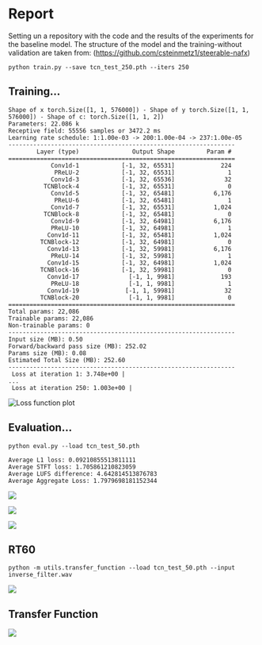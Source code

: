 # Report
Setting un a repository with the code and the results of the experiments for the baseline model.
The structure of the model and the training-without validation are taken from: (https://github.com/csteinmetz1/steerable-nafx)

```python train.py --save tcn_test_250.pth --iters 250```

## Training...

```
Shape of x torch.Size([1, 1, 576000]) - Shape of y torch.Size([1, 1, 576000]) - Shape of c: torch.Size([1, 1, 2])
Parameters: 22.086 k
Receptive field: 55556 samples or 3472.2 ms
Learning rate schedule: 1:1.00e-03 -> 200:1.00e-04 -> 237:1.00e-05
----------------------------------------------------------------
        Layer (type)               Output Shape         Param #
================================================================
            Conv1d-1            [-1, 32, 65531]             224
             PReLU-2            [-1, 32, 65531]               1
            Conv1d-3            [-1, 32, 65536]              32
          TCNBlock-4            [-1, 32, 65531]               0
            Conv1d-5            [-1, 32, 65481]           6,176
             PReLU-6            [-1, 32, 65481]               1
            Conv1d-7            [-1, 32, 65531]           1,024
          TCNBlock-8            [-1, 32, 65481]               0
            Conv1d-9            [-1, 32, 64981]           6,176
            PReLU-10            [-1, 32, 64981]               1
           Conv1d-11            [-1, 32, 65481]           1,024
         TCNBlock-12            [-1, 32, 64981]               0
           Conv1d-13            [-1, 32, 59981]           6,176
            PReLU-14            [-1, 32, 59981]               1
           Conv1d-15            [-1, 32, 64981]           1,024
         TCNBlock-16            [-1, 32, 59981]               0
           Conv1d-17              [-1, 1, 9981]             193
            PReLU-18              [-1, 1, 9981]               1
           Conv1d-19             [-1, 1, 59981]              32
         TCNBlock-20              [-1, 1, 9981]               0
================================================================
Total params: 22,086
Trainable params: 22,086
Non-trainable params: 0
----------------------------------------------------------------
Input size (MB): 0.50
Forward/backward pass size (MB): 252.02
Params size (MB): 0.08
Estimated Total Size (MB): 252.60
----------------------------------------------------------------
 Loss at iteration 1: 3.748e+00 | 
...
 Loss at iteration 250: 1.003e+00 | 
```

![Loss function plot](loss_plot.png)

 ## Evaluation...

```python eval.py --load tcn_test_50.pth```

```
Average L1 loss: 0.09210855513811111
Average STFT loss: 1.705861210823059
Average LUFS difference: 4.642814513876783
Average Aggregate Loss: 1.7979698181152344
```

![](eval_metrics_plot.png)

![](waveform_plot.png)

![](waveform_zoom.png)


## RT60
```python -m utils.transfer_function --load tcn_test_50.pth --input inverse_filter.wav```

![](rt60.png)

## Transfer Function

![](transfer_function.png)

